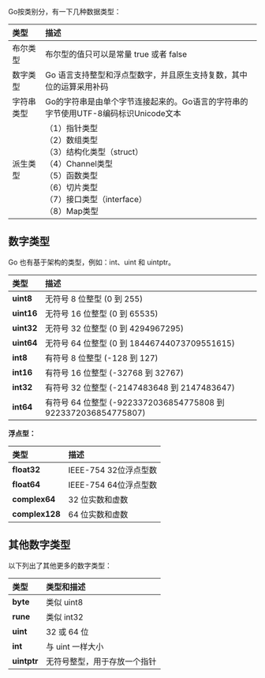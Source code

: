 Go按类别分，有一下几种数据类型：

| 类型 | 描述 |
| :--- | :--- |
| 布尔类型 | 布尔型的值只可以是常量 true 或者 false |
| 数字类型 | Go 语言支持整型和浮点型数字，并且原生支持复数，其中位的运算采用补码 |
| 字符串类型 | Go的字符串是由单个字节连接起来的。Go语言的字符串的字节使用UTF-8编码标识Unicode文本 |
| 派生类型 | （1）指针类型<br>（2）数组类型<br>（3）结构化类型（struct）<br>（4）Channel类型<br>（5）函数类型<br>（6）切片类型<br>（7）接口类型（interface）<br>（8）Map类型 |



## 数字类型

Go 也有基于架构的类型，例如：int、uint 和 uintptr。

| 类型 | 描述 |
| :--- | :--- |
| **uint8** | 无符号 8 位整型 \(0 到 255\) |
| **uint16** | 无符号 16 位整型 \(0 到 65535\) |
| **uint32** | 无符号 32 位整型 \(0 到 4294967295\) |
| **uint64** | 无符号 64 位整型 \(0 到 18446744073709551615\) |
| **int8** | 有符号 8 位整型 \(-128 到 127\) |
| **int16** | 有符号 16 位整型 \(-32768 到 32767\) |
| **int32** | 有符号 32 位整型 \(-2147483648 到 2147483647\) |
| **int64** | 有符号 64 位整型 \(-9223372036854775808 到 9223372036854775807\) |

**浮点型：**

| 类型 | 描述 |
| :--- | :--- |
| **float32** | IEEE-754 32位浮点型数 |
| **float64** | IEEE-754 64位浮点型数 |
| **complex64** | 32 位实数和虚数 |
| **complex128** | 64 位实数和虚数 |

## 其他数字类型

以下列出了其他更多的数字类型：

| 类型 | 类型和描述 |
| :--- | :--- |
| **byte** | 类似 uint8 |
| **rune** | 类似 int32 |
| **uint** | 32 或 64 位 |
| **int** | 与 uint 一样大小 |
| **uintptr** | 无符号整型，用于存放一个指针 |
